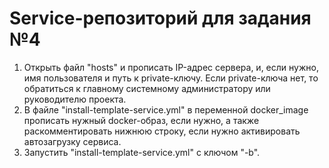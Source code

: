 # Service-репозиторий для задания №4
1. Открыть файл "hosts" и прописать IP-адрес сервера, и, если нужно, имя пользователя и путь к private-ключу. Если private-ключа нет, то обратиться к главному системному администратору или руководителю проекта.
2. В файле "install-template-service.yml" в переменной docker_image прописать нужный docker-образ, если нужно, а также раскомментировать нижнюю строку, если нужно активировать автозагрузку сервиса.
3. Запустить "install-template-service.yml" с ключом "-b".
